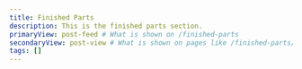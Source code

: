 ```yaml
---
title: Finished Parts
description: This is the finished parts section.
primaryView: post-feed # What is shown on /finished-parts
secondaryView: post-view # What is shown on pages like /finished-parts/hello-world
tags: []
---
```


